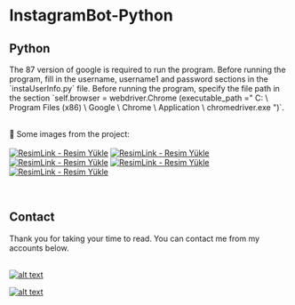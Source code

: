 # InstagramBot-Python

<h2>
Python
</h2>
The 87 version of google is required to run the program. Before running the program, fill in the username, username1 and password sections in the `instaUserInfo.py` file. Before running the program, specify the file path in the section `self.browser = webdriver.Chrome (executable_path =" C: \ Program Files (x86) \ Google \ Chrome \ Application \ chromedriver.exe ")`. <br>
<br>

:pushpin: Some images from the project:
<br><br>
<a href="https://resimlink.com/9mQArX" title="ResimLink - Resim Yükle"><img src="https://r.resimlink.com/9mQArX.png" title="ResimLink - Resim Yükle" alt="ResimLink - Resim Yükle"></a>
<a href="https://resimlink.com/SWc5" title="ResimLink - Resim Yükle"><img src="https://r.resimlink.com/SWc5.png" title="ResimLink - Resim Yükle" alt="ResimLink - Resim Yükle"></a>
<a href="https://resimlink.com/pDXfo1z" title="ResimLink - Resim Yükle"><img src="https://r.resimlink.com/pDXfo1z.png" title="ResimLink - Resim Yükle" alt="ResimLink - Resim Yükle"></a>
<a href="https://resimlink.com/EaHtZV" title="ResimLink - Resim Yükle"><img src="https://r.resimlink.com/EaHtZV.png" title="ResimLink - Resim Yükle" alt="ResimLink - Resim Yükle"></a>
<a href="https://resimlink.com/ic0zDN" title="ResimLink - Resim Yükle"><img src="https://r.resimlink.com/ic0zDN.png" title="ResimLink - Resim Yükle" alt="ResimLink - Resim Yükle"></a>
<br>

<br>
<h2>
Contact
</h2>
Thank you for taking your time to read. You can contact me from my accounts below. <br>
<br>

<a href="https://github.com/cihanicelliler" target="_blank">

![alt text](https://img.shields.io/badge/GitHub-100000?style=for-the-badge&logo=github&logoColor=white)

</a>
<a href="https://www.linkedin.com/in/cihan-icelliler/" target="_blank">

![alt text](https://img.shields.io/badge/LinkedIn-0077B5?style=for-the-badge&logo=linkedin&logoColor=white)

</a>

